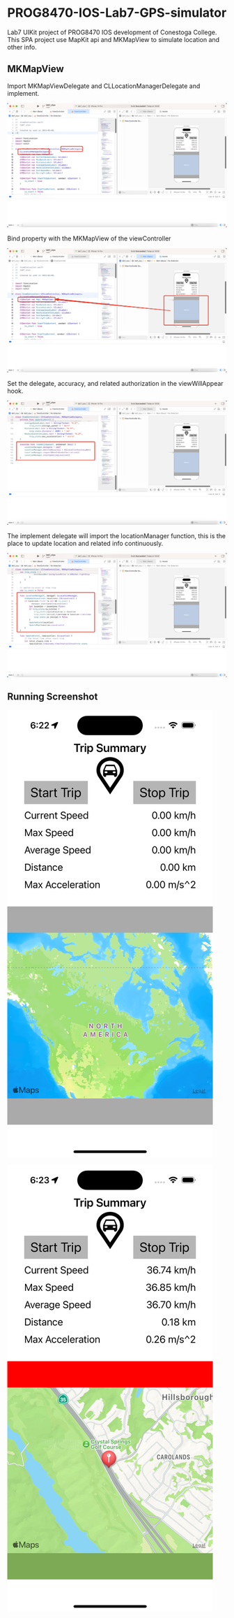 # PROG8470-IOS-Lab7-GPS-simulator

Lab7 UIKit project of PROG8470 IOS development of Conestoga College. This SPA project use MapKit api and MKMapView to simulate location and other info.

## MKMapView

Import MKMapViewDelegate and CLLocationManagerDelegate and implement.

![](doc/images/2023-07-14-18-12-15-image.png)

Bind property with the MKMapView of the viewController

![](doc/images/2023-07-14-18-10-48-image.png)

Set the delegate, accuracy, and related authorization in the viewWillAppear hook.

![](doc/images/2023-07-14-18-16-33-image.png)

The implement delegate will import the locationManager function, this is the place to update location and related info continuously.

![](doc/images/2023-07-14-18-19-19-image.png)

## Running Screenshot

![](doc/images/2023-07-14-18-24-50-image.png)

![](doc/images/2023-07-14-18-24-06-image.png)
